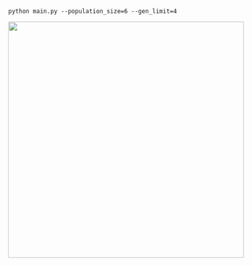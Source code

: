 `python main.py --population_size=6 --gen_limit=4`

<img src="https://user-images.githubusercontent.com/23146842/52163778-af9e2f00-272a-11e9-9b5d-e681f304218f.gif" height="480px">
